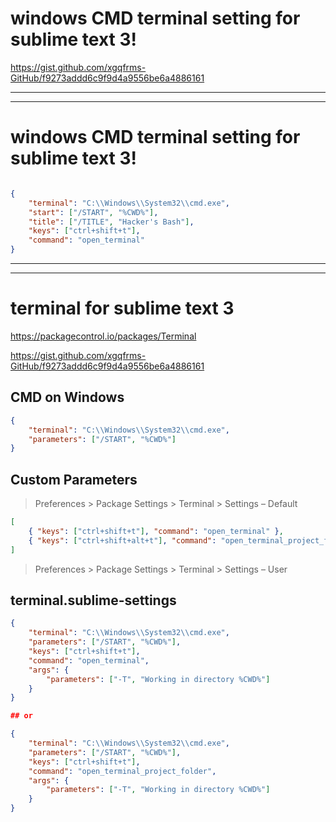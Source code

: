 # windows CMD terminal setting for sublime text 3!

https://gist.github.com/xgqfrms-GitHub/f9273addd6c9f9d4a9556be6a4886161


***************************************************************************************************
***************************************************************************************************


# windows CMD terminal setting for sublime text 3!

```json

{
    "terminal": "C:\\Windows\\System32\\cmd.exe",
    "start": ["/START", "%CWD%"],
    "title": ["/TITLE", "Hacker's Bash"],
    "keys": ["ctrl+shift+t"],
    "command": "open_terminal"
}

``` 

***************************************************************************************************
***************************************************************************************************


# terminal for sublime text 3

https://packagecontrol.io/packages/Terminal

https://gist.github.com/xgqfrms-GitHub/f9273addd6c9f9d4a9556be6a4886161  



## CMD on Windows

```json
{
    "terminal": "C:\\Windows\\System32\\cmd.exe",
    "parameters": ["/START", "%CWD%"]
}
``` 

## Custom Parameters

> Preferences > Package Settings > Terminal > Settings – Default  


```json
[
    { "keys": ["ctrl+shift+t"], "command": "open_terminal" },
    { "keys": ["ctrl+shift+alt+t"], "command": "open_terminal_project_folder" }
]
``` 



> Preferences > Package Settings > Terminal > Settings – User  




## terminal.sublime-settings

```json
{
    "terminal": "C:\\Windows\\System32\\cmd.exe",
    "parameters": ["/START", "%CWD%"],
    "keys": ["ctrl+shift+t"],
    "command": "open_terminal",
    "args": {
        "parameters": ["-T", "Working in directory %CWD%"]
    }
}

## or

{
    "terminal": "C:\\Windows\\System32\\cmd.exe",
    "parameters": ["/START", "%CWD%"],
    "keys": ["ctrl+shift+t"],
    "command": "open_terminal_project_folder",
    "args": {
        "parameters": ["-T", "Working in directory %CWD%"]
    }
}
``` 


